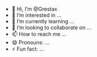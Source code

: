 - 👋 Hi, I’m @Grestax
- 👀 I’m interested in ...
- 🌱 I’m currently learning ...
- 💞️ I’m looking to collaborate on ...
- 📫 How to reach me ...
- 😄 Pronouns: ...
- ⚡ Fun fact: ...

<!---
Grestax/Grestax is a ✨ special ✨ repository because its `README.md` (this file) appears on your GitHub profile.
You can click the Preview link to take a look at your changes.
--->
